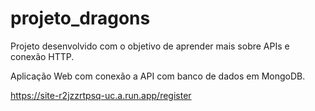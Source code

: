 # projeto_dragons

Projeto desenvolvido com o objetivo de aprender mais sobre APIs e conexão HTTP.

Aplicação Web com conexão a API com banco de dados em MongoDB.

https://site-r2jzzrtpsq-uc.a.run.app/register
